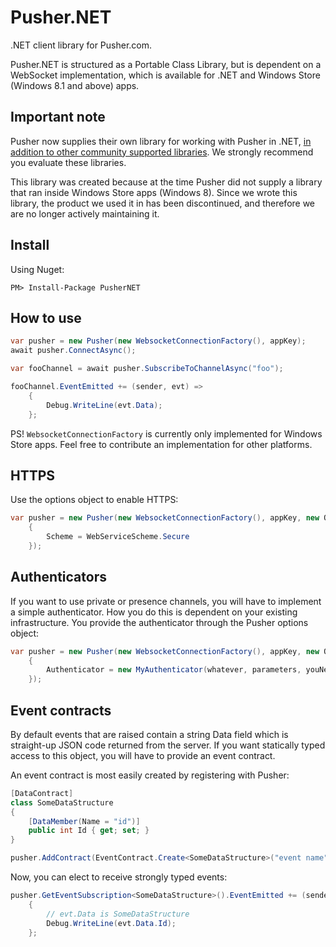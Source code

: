 Pusher.NET==========.NET client library for Pusher.com.Pusher.NET is structured as a Portable Class Library, but is dependent on a WebSocket implementation, which is available for .NET and Windows Store (Windows 8.1 and above) apps.Important note--------------Pusher now supplies their own library for working with Pusher in .NET, [in addition to other community supported libraries](https://pusher.com/docs/libraries#community-net). We strongly recommend you evaluate these libraries.This library was created because at the time Pusher did not supply a library that ran inside Windows Store apps (Windows 8). Since we wrote this library, the product we used it in has been discontinued, and therefore we are no longer actively maintaining it.Install-------Using Nuget:```PM> Install-Package PusherNET```How to use----------```csharpvar pusher = new Pusher(new WebsocketConnectionFactory(), appKey);await pusher.ConnectAsync();var fooChannel = await pusher.SubscribeToChannelAsync("foo");fooChannel.EventEmitted += (sender, evt) => 	{		Debug.WriteLine(evt.Data);	};```PS! `WebsocketConnectionFactory` is currently only implemented for Windows Store apps. Feel free to contribute an implementation for other platforms.HTTPS-----Use the options object to enable HTTPS:```csharpvar pusher = new Pusher(new WebsocketConnectionFactory(), appKey, new Options	{		Scheme = WebServiceScheme.Secure	});```Authenticators--------------If you want to use private or presence channels, you will have to implement a simple authenticator. How you do this is dependent on your existing infrastructure. You provide the authenticator through the Pusher options object:```csharpvar pusher = new Pusher(new WebsocketConnectionFactory(), appKey, new Options	{		Authenticator = new MyAuthenticator(whatever, parameters, youNeed)	});```Event contracts---------------By default events that are raised contain a string Data field which is straight-up JSON code returned from the server. If you want statically typed access to this object, you will have to provide an event contract.An event contract is most easily created by registering with Pusher:```csharp[DataContract]class SomeDataStructure{	[DataMember(Name = "id")]	public int Id { get; set; }}pusher.AddContract(EventContract.Create<SomeDataStructure>("event name"));```Now, you can elect to receive strongly typed events:```csharppusher.GetEventSubscription<SomeDataStructure>().EventEmitted += (sender, evt)	{		// evt.Data is SomeDataStructure		Debug.WriteLine(evt.Data.Id);	};```